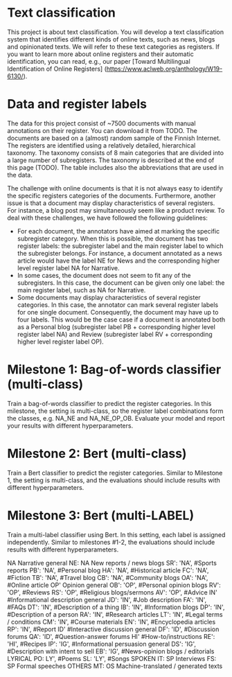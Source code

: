 # Text classification

This project is about text classification. You will develop a text classification system that identifies different kinds of online texts, such as news, blogs and opinionated texts. We will refer to these text categories as registers. If you want to learn more about online registers and their automatic identification, you can read, e.g., our paper [Toward Multilingual Identification of Online Registers] (https://www.aclweb.org/anthology/W19-6130/).

# Data and register labels
The data for this project consist of ~7500 documents with manual annotations on their register. You can download it from TODO. The documents are based on a (almost) random sample of the Finnish Internet. The registers are identified using a relatively detailed, hierarchical taxonomy. The taxonomy consists of 8 main categories that are divided into a large number of subregisters. The taxonomy is described at the end of this page (TODO). The table includes also the abbreviations that are used in the data.

The challenge with online documents is that it is not always easy to identify the specific registers categories of the documents. Furthermore, another issue is that a document may display characteristics of several registers. For instance, a blog post may simultaneously seem like a product review. To deal with these challenges, we have followed the following guidelines:
* For each document, the annotators have aimed at marking the specific subregister category. When this is possible, the document has two register labels: the subregister label and the main register label to which the subregister belongs. For instance, a document annotated as a news article would have the label NE for News and the corresponding higher level register label NA for Narrative. 
* In some cases, the document does not seem to fit any of the subregisters. In this case, the document can be given only one label: the main register label, such as NA for Narrative. 
* Some documents may display characteristics of several register categories. In this case, the annotator can mark several register labels for one single document. Consequently, the document may have up to four labels. This would be the case case if a document is annotated both as a Personal blog (subregister label PB + corresponding higher level register label NA) and Review (subregister label RV + corresponding higher level register label OP).

# Milestone 1: Bag-of-words classifier (multi-class)
Train a bag-of-words classifier to predict the register categories. In this milestone, the setting is multi-class, so the register label combinations form the classes, e.g. NA_NE and NA_NE_OP_OB. Evaluate your model and report your results with different hyperparameters.

# Milestone 2: Bert (multi-class)
Train a Bert classifier to predict the register categories. Similar to Milestone 1, the setting is multi-class, and the evaluations should include results with different hyperparameters.

# Milestone 3: Bert (multi-LABEL)
Train a multi-label classifier using Bert. In this setting, each label is assigned independently. Similar to milestones #1-2, the evaluations should include results with different hyperparameters.


NA Narrative general
NE: NA    New reports / news blogs
SR': 'NA', #Sports reports
PB': 'NA', #Personal blog
HA': 'NA', #Historical article
FC': 'NA', #Fiction
TB': 'NA', #Travel blog
CB': 'NA', #Community blogs
OA': 'NA', #Online article
OP' Opinion general
OB': 'OP', #Personal opinion blogs
RV': 'OP', #Reviews
RS': 'OP', #Religious blogs/sermons
AV': 'OP', #Advice
IN' #Informational description general
JD': 'IN', #Job description
FA': 'IN', #FAQs
DT': 'IN', #Description of a thing
IB': 'IN', #Information blogs
DP': 'IN', #Description of a person
RA': 'IN', #Research articles
LT': 'IN', #Legal terms / conditions
CM': 'IN', #Course materials
EN': 'IN', #Encyclopedia articles
RP': 'IN', #Report
ID' #Interactive discussion general
DF': 'ID', #Discussion forums
QA': 'ID', #Question-answer forums
HI' #How-to/instructions
RE': 'HI', #Recipes
IP': 'IG', #Informational persuasion general
DS': 'IG', #Description with intent to sell
EB': 'IG', #News-opinion blogs / editorials
LYRICAL
PO: LY', #Poems
SL: 'LY', #Songs
SPOKEN
IT: SP Interviews
FS: SP Formal speeches
OTHERS
MT: OS Machine-translated / generated texts
